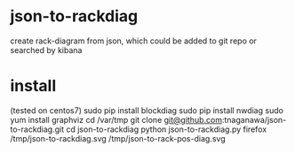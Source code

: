 # json-to-rackdiag
create rack-diagram from json, which could be added to git repo or searched by kibana

# install
(tested on centos7) 
sudo pip install blockdiag 
sudo pip install nwdiag 
sudo yum install graphviz 
cd /var/tmp 
git clone git@github.com:tnaganawa/json-to-rackdiag.git 
cd json-to-rackdiag 
python json-to-rackdiag.py 
firefox /tmp/json-to-rackdiag.svg /tmp/json-to-rack-pos-diag.svg 


